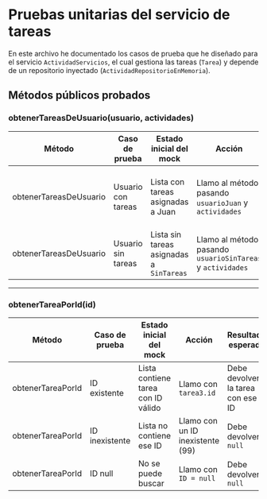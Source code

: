 # Pruebas unitarias del servicio de tareas

En este archivo he documentado los casos de prueba que he diseñado para el servicio `ActividadServicios`, el cual gestiona las tareas (`Tarea`) y depende de un repositorio inyectado (`ActividadRepositorioEnMemoria`).

## Métodos públicos probados

### obtenerTareasDeUsuario(usuario, actividades)

| Método                    | Caso de prueba                              | Estado inicial del mock                      | Acción                                          | Resultado esperado                              |
|---------------------------|---------------------------------------------|-----------------------------------------------|--------------------------------------------------|--------------------------------------------------|
| obtenerTareasDeUsuario    | Usuario con tareas                          | Lista con tareas asignadas a Juan             | Llamo al método pasando `usuarioJuan` y `actividades` | Debe devolver solo las tareas asignadas a Juan  |
| obtenerTareasDeUsuario    | Usuario sin tareas                          | Lista sin tareas asignadas a `SinTareas`      | Llamo al método pasando `usuarioSinTareas` y `actividades` | Debe devolver una lista vacía                   |

---

### obtenerTareaPorId(id)

| Método                    | Caso de prueba                              | Estado inicial del mock                      | Acción                                          | Resultado esperado                              |
|---------------------------|---------------------------------------------|-----------------------------------------------|--------------------------------------------------|--------------------------------------------------|
| obtenerTareaPorId         | ID existente                                | Lista contiene tarea con ID válido            | Llamo con `tarea3.id`                           | Debe devolver la tarea con ese ID               |
| obtenerTareaPorId         | ID inexistente                              | Lista no contiene ese ID                      | Llamo con un ID inexistente (99)                | Debe devolver `null`                            |
| obtenerTareaPorId         | ID null                                     | No se puede buscar                            | Llamo con `ID = null`                           | Debe devolver `null`                            |
